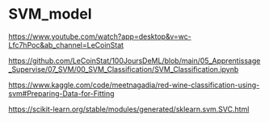 # SVM_model

https://www.youtube.com/watch?app=desktop&v=wc-Lfc7hPoc&ab_channel=LeCoinStat

https://github.com/LeCoinStat/100JoursDeML/blob/main/05_Apprentissage_Supervise/07_SVM/00_SVM_Classification/SVM_Classification.ipynb 

https://www.kaggle.com/code/meetnagadia/red-wine-classification-using-svm#Preparing-Data-for-Fitting 

https://scikit-learn.org/stable/modules/generated/sklearn.svm.SVC.html
